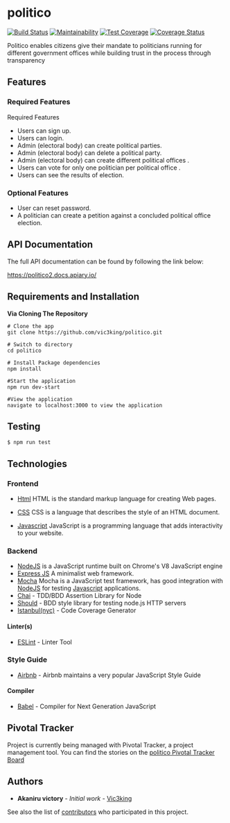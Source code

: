 # politico

[![Build Status](https://travis-ci.org/vic3king/politico.svg?branch=development)](https://travis-ci.org/vic3king/politico)
[![Maintainability](https://api.codeclimate.com/v1/badges/0144fa068693f2942326/maintainability)](https://codeclimate.com/github/vic3king/politico/maintainability)
[![Test Coverage](https://api.codeclimate.com/v1/badges/0144fa068693f2942326/test_coverage)](https://codeclimate.com/github/vic3king/politico/test_coverage)
[![Coverage Status](https://coveralls.io/repos/github/vic3king/politico/badge.svg?branch=development)](https://coveralls.io/github/vic3king/politico?branch=development)

Politico enables citizens give their mandate to politicians running for different government offices while building trust in the process through transparency

## Features

### Required Features

Required Features
* Users can sign up.
* Users can login.
* Admin (electoral body) can create political parties.
* Admin (electoral body) can delete a political party.
* Admin (electoral body) can create different political offices .
* Users can vote for only one politician per political office .
* Users can see the results of election.

### Optional Features 
* User can reset password.
* A politician can create a petition against a concluded political office election.

## API Documentation
The full API documentation can be found by following the link below:

https://politico2.docs.apiary.io/

## Requirements and Installation
**Via Cloning The Repository**
```
# Clone the app
git clone https://github.com/vic3king/politico.git

# Switch to directory
cd politico

# Install Package dependencies
npm install

#Start the application
npm run dev-start

#View the application
navigate to localhost:3000 to view the application
```
## Testing
```
$ npm run test
```

## Technologies 

### Frontend
* [Html](https://www.w3schools.com/html/html_intro.asp) HTML is the standard markup language for creating Web pages.

* [CSS](https://www.w3schools.com/css/default.asp) CSS is a language that describes the style of an HTML document.

* [Javascript](https://www.javascript.com/) JavaScript is a programming language that adds interactivity to your website.

### Backend

* [NodeJS](http://nodejs.org/en) is a JavaScript runtime built on Chrome's V8 JavaScript engine
* [Express JS](http://express.com) A minimalist web framework.
* [Mocha](https://mochajs.org/) Mocha is a JavaScript test framework, has good integration with [NodeJS](nodejs.org/en) for testing [Javascript](javascript.com) applications.
* [Chai](http://chaijs.com/) - TDD/BDD Assertion Library for Node
* [Should](https://www.chaijs.com/guide/styles/#should) - BDD style
  library for testing node.js HTTP servers
* [Istanbul(nyc)](https://istanbul.js.org/) - Code Coverage Generator

#### Linter(s)

* [ESLint](https://eslint.org/) - Linter Tool

### Style Guide
* [Airbnb](https://github.com/airbnb/javascript) - Airbnb maintains a very popular JavaScript Style Guide

#### Compiler

* [Babel](https://eslint.org/) - Compiler for Next Generation JavaScript

## Pivotal Tracker

Project is currently being managed with Pivotal Tracker, a project management tool. You can find the stories on the [politico Pivotal Tracker Board](https://www.pivotaltracker.com/n/projects/2238799)

## Authors

* **Akaniru victory** - *Initial work* - [Vic3king](https://github.com/vic3king)

See also the list of [contributors](https://github.com/vic3king/politico/settings/collaboration) who participated in this project.

